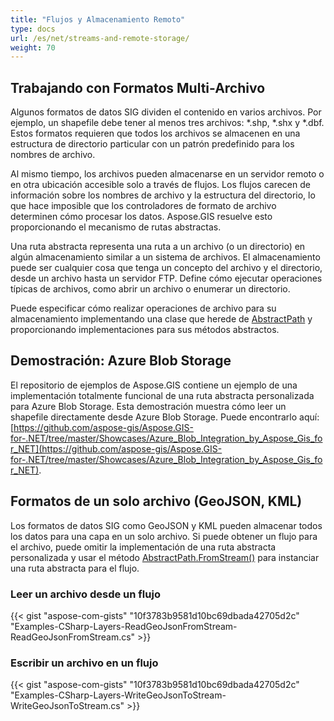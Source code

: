 ```yaml
---
title: "Flujos y Almacenamiento Remoto"
type: docs
url: /es/net/streams-and-remote-storage/
weight: 70
---
```


## **Trabajando con Formatos Multi-Archivo**
Algunos formatos de datos SIG dividen el contenido en varios archivos. Por ejemplo, un shapefile debe tener al menos tres archivos: *.shp, *.shx y *.dbf. Estos formatos requieren que todos los archivos se almacenen en una estructura de directorio particular con un patrón predefinido para los nombres de archivo.

Al mismo tiempo, los archivos pueden almacenarse en un servidor remoto o en otra ubicación accesible solo a través de flujos. Los flujos carecen de información sobre los nombres de archivo y la estructura del directorio, lo que hace imposible que los controladores de formato de archivo determinen cómo procesar los datos. Aspose.GIS resuelve esto proporcionando el mecanismo de rutas abstractas.

Una ruta abstracta representa una ruta a un archivo (o un directorio) en algún almacenamiento similar a un sistema de archivos. El almacenamiento puede ser cualquier cosa que tenga un concepto del archivo y el directorio, desde un archivo hasta un servidor FTP. Define cómo ejecutar operaciones típicas de archivos, como abrir un archivo o enumerar un directorio.

Puede especificar cómo realizar operaciones de archivo para su almacenamiento implementando una clase que herede de [AbstractPath](https://reference.aspose.com/gis/net/aspose.gis/abstractpath) y proporcionando implementaciones para sus métodos abstractos.
## **Demostración: Azure Blob Storage**
El repositorio de ejemplos de Aspose.GIS contiene un ejemplo de una implementación totalmente funcional de una ruta abstracta personalizada para Azure Blob Storage. Esta demostración muestra cómo leer un shapefile directamente desde Azure Blob Storage. Puede encontrarlo aquí: [https://github.com/aspose-gis/Aspose.GIS-for-.NET/tree/master/Showcases/Azure_Blob_Integration_by_Aspose_Gis_for_NET](https://github.com/aspose-gis/Aspose.GIS-for-.NET/tree/master/Showcases/Azure_Blob_Integration_by_Aspose_Gis_for_NET).
## **Formatos de un solo archivo (GeoJSON, KML)**
Los formatos de datos SIG como GeoJSON y KML pueden almacenar todos los datos para una capa en un solo archivo. Si puede obtener un flujo para el archivo, puede omitir la implementación de una ruta abstracta personalizada y usar el método [AbstractPath.FromStream()](https://reference.aspose.com/gis/net/aspose.gis/abstractpath/methods/fromstream) para instanciar una ruta abstracta para el flujo.
### **Leer un archivo desde un flujo**
{{< gist "aspose-com-gists" "10f3783b9581d10bc69dbada42705d2c" "Examples-CSharp-Layers-ReadGeoJsonFromStream-ReadGeoJsonFromStream.cs" >}}
### **Escribir un archivo en un flujo**
{{< gist "aspose-com-gists" "10f3783b9581d10bc69dbada42705d2c" "Examples-CSharp-Layers-WriteGeoJsonToStream-WriteGeoJsonToStream.cs" >}}
